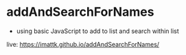 # addAndSearchForNames
- using basic JavaScript to add to list and search within list

live: https://imattk.github.io/addAndSearchForNames/
